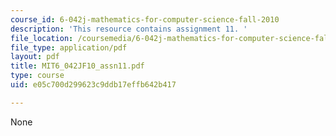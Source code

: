 ```yaml
---
course_id: 6-042j-mathematics-for-computer-science-fall-2010
description: 'This resource contains assignment 11. '
file_location: /coursemedia/6-042j-mathematics-for-computer-science-fall-2010/e05c700d299623c9ddb17effb642b417_MIT6_042JF10_assn11.pdf
file_type: application/pdf
layout: pdf
title: MIT6_042JF10_assn11.pdf
type: course
uid: e05c700d299623c9ddb17effb642b417

---
```

None